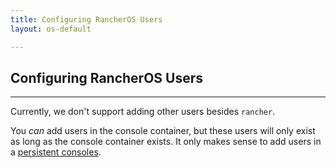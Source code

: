 ```yaml
---
title: Configuring RancherOS Users
layout: os-default

---
```


## Configuring RancherOS Users
---

Currently, we don't support adding other users besides `rancher`. 

You _can_ add users in the console container, but these users will only exist as long as the console container exists. It only makes sense to add users in a [persistent consoles]({{site.baseurl}}/os/configuration/custom-console/#console-persistence). 
